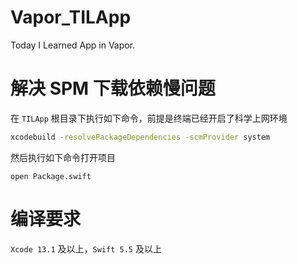 # Vapor_TILApp

Today I Learned App in Vapor.

# 解决 SPM 下载依赖慢问题

在 `TILApp` 根目录下执行如下命令，前提是终端已经开启了科学上网环境

```bash
xcodebuild -resolvePackageDependencies -scmProvider system
```

然后执行如下命令打开项目

```
open Package.swift
```

# 编译要求

`Xcode 13.1` 及以上，`Swift 5.5` 及以上
